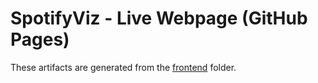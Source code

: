 # SpotifyViz - Live Webpage (GitHub Pages)
These artifacts are generated from the [frontend](../frontend/README.md "Frontend README.md") folder.